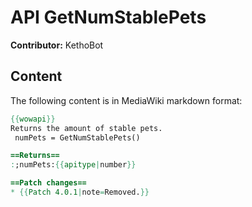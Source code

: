 # API GetNumStablePets

**Contributor:** KethoBot

## Content

The following content is in MediaWiki markdown format:

```mediawiki
{{wowapi}}
Returns the amount of stable pets.
 numPets = GetNumStablePets()

==Returns==
:;numPets:{{apitype|number}}

==Patch changes==
* {{Patch 4.0.1|note=Removed.}}
```